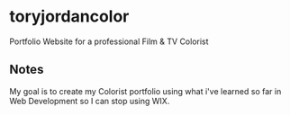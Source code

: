 # toryjordancolor
Portfolio Website for a professional Film &amp; TV Colorist

## Notes
My goal is to create my Colorist portfolio using what i've learned so far in Web Development so I can stop using WIX.